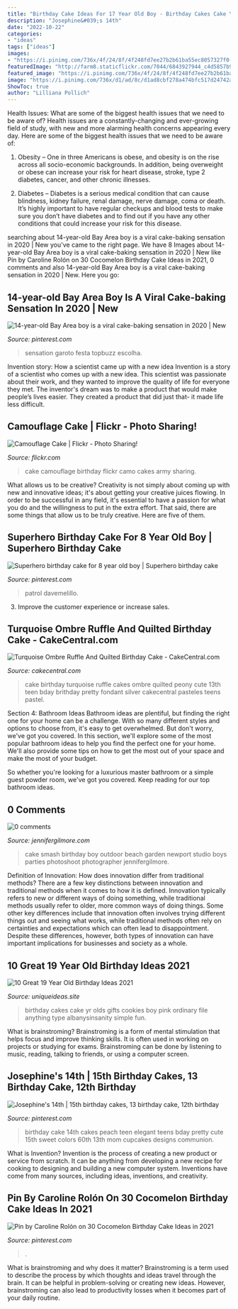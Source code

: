 ```yaml
---
title: "Birthday Cake Ideas For 17 Year Old Boy - Birthday Cakes Cake Yr Olds Gifts Cookies Boy Pink Ordinary File Anything Type Albanysinsanity Simple Fun"
description: "Josephine&#039;s 14th"
date: "2022-10-22"
categories:
- "ideas"
tags: ["ideas"]
images:
- "https://i.pinimg.com/736x/4f/24/8f/4f248fd7ee27b2b61ba55ec8057327f0--th-birthday-cake-ideas-cake-birthday-teen.jpg"
featuredImage: "http://farm8.staticflickr.com/7044/6843927944_c4d5857b95_z.jpg"
featured_image: "https://i.pinimg.com/736x/4f/24/8f/4f248fd7ee27b2b61ba55ec8057327f0--th-birthday-cake-ideas-cake-birthday-teen.jpg"
image: "https://i.pinimg.com/736x/d1/ad/8c/d1ad8cbf278a474bfc517d24742a310b.jpg"
ShowToc: true
author: "Lilliana Pollich"
---
```



Health Issues: What are some of the biggest health issues that we need to be aware of?
Health issues are a constantly-changing and ever-growing field of study, with new and more alarming health concerns appearing every day. Here are some of the biggest health issues that we need to be aware of:
1. Obesity – One in three Americans is obese, and obesity is on the rise across all socio-economic backgrounds. In addition, being overweight or obese can increase your risk for heart disease, stroke, type 2 diabetes, cancer, and other chronic illnesses.

2. Diabetes – Diabetes is a serious medical condition that can cause blindness, kidney failure, renal damage, nerve damage, coma or death. It’s highly important to have regular checkups and blood tests to make sure you don’t have diabetes and to find out if you have any other conditions that could increase your risk for this disease.


	

		
searching about 14-year-old Bay Area boy is a viral cake-baking sensation in 2020 | New you've came to the right page. We have 8 Images about 14-year-old Bay Area boy is a viral cake-baking sensation in 2020 | New like Pin by Caroline Rolón on 30 Cocomelon Birthday Cake Ideas in 2021, 0 comments and also 14-year-old Bay Area boy is a viral cake-baking sensation in 2020 | New. Here you go:
		
    
## 14-year-old Bay Area Boy Is A Viral Cake-baking Sensation In 2020 | New

<img loading=lazy src="https://i.pinimg.com/736x/d1/ad/8c/d1ad8cbf278a474bfc517d24742a310b.jpg" onerror="this.onerror=null;this.src='https://tse4.mm.bing.net/th?id=OIP.ms4FqS4nUekikOudSc9y6AHaJJ&amp;pid=15.1';" alt="14-year-old Bay Area boy is a viral cake-baking sensation in 2020 | New">

_Source: pinterest.com_

>sensation garoto festa topbuzz escolha. 

	

Invention story: How a scientist came up with a new idea
Invention is a story of a scientist who comes up with a new idea. This scientist was passionate about their work, and they wanted to improve the quality of life for everyone they met. The inventor's dream was to make a product that would make people’s lives easier. They created a product that did just that- it made life less difficult.

    
## Camouflage Cake | Flickr - Photo Sharing!

<img loading=lazy src="http://farm8.staticflickr.com/7044/6843927944_c4d5857b95_z.jpg" onerror="this.onerror=null;this.src='https://tse4.mm.bing.net/th?id=OIP.V-EUqZsyZnHhcs0kor6EvwAAAA&amp;pid=15.1';" alt="Camouflage Cake | Flickr - Photo Sharing!">

_Source: flickr.com_

>cake camouflage birthday flickr camo cakes army sharing. 

	

What allows us to be creative?
Creativity is not simply about coming up with new and innovative ideas; it's about getting your creative juices flowing. In order to be successful in any field, it's essential to have a passion for what you do and the willingness to put in the extra effort. That said, there are some things that allow us to be truly creative. Here are five of them.

    
## Superhero Birthday Cake For 8 Year Old Boy | Superhero Birthday Cake

<img loading=lazy src="https://i.pinimg.com/736x/ba/ac/10/baac10b77cdd7456aac3e7de4ae957f3.jpg" onerror="this.onerror=null;this.src='https://tse3.mm.bing.net/th?id=OIP.FgyXsIBFl_XKNVVfWnppHwHaJ3&amp;pid=15.1';" alt="Superhero birthday cake for 8 year old boy | Superhero birthday cake">

_Source: pinterest.com_

>patrol davemelillo. 

	

3. Improve the customer experience or increase sales.

    
## Turquoise Ombre Ruffle And Quilted Birthday Cake - CakeCentral.com

<img loading=lazy src="https://cdn001.cakecentral.com/gallery/2015/05/900_ATSL1sgTVj-turquoise-ombre-ruffle-and-quilted-birthday-cake.jpg" onerror="this.onerror=null;this.src='https://tse1.mm.bing.net/th?id=OIP.glJlPU69QRj-EJSF1WQ-OgHaJ4&amp;pid=15.1';" alt="Turquoise Ombre Ruffle And Quilted Birthday Cake - CakeCentral.com">

_Source: cakecentral.com_

>cake birthday turquoise ruffle cakes ombre quilted peony cute 13th teen bday brithday pretty fondant silver cakecentral pasteles teens pastel. 

	

Section 4: Bathroom Ideas
Bathroom ideas are plentiful, but finding the right one for your home can be a challenge. With so many different styles and options to choose from, it's easy to get overwhelmed. But don't worry, we've got you covered.
In this section, we'll explore some of the most popular bathroom ideas to help you find the perfect one for your home. We'll also provide some tips on how to get the most out of your space and make the most of your budget.

So whether you're looking for a luxurious master bathroom or a simple guest powder room, we've got you covered. Keep reading for our top bathroom ideas.

    
## 0 Comments

<img loading=lazy src="https://jennifergilmore.com/blog/wp-content/uploads/2014/05/blog_gilmore_studios_photo_orange_county_newport_beach_family_portrait_cake_smash_outdoor_one_yr_old_boy_cowboy_boots_spencer_3.jpg" onerror="this.onerror=null;this.src='https://tse4.mm.bing.net/th?id=OIP.eNTemHv8N5j3nnTWCMJUDAHaFS&amp;pid=15.1';" alt="0 comments">

_Source: jennifergilmore.com_

>cake smash birthday boy outdoor beach garden newport studio boys parties photoshoot photographer jennifergilmore. 

	

Definition of Innovation: How does innovation differ from traditional methods?
There are a few key distinctions between innovation and traditional methods when it comes to how it is defined. Innovation typically refers to new or different ways of doing something, while traditional methods usually refer to older, more common ways of doing things. Some other key differences include that innovation often involves trying different things out and seeing what works, while traditional methods often rely on certainties and expectations which can often lead to disappointment. Despite these differences, however, both types of innovation can have important implications for businesses and society as a whole.

    
## 10 Great 19 Year Old Birthday Ideas 2021

<img loading=lazy src="https://www.uniqueideas.site/wp-content/uploads/13-best-birthday-cakes-images-on-pinterest-16th-birthday-cakes.jpg" onerror="this.onerror=null;this.src='https://tse4.mm.bing.net/th?id=OIP.8CAKMBJAtGHU3LscV-iq4AHaLG&amp;pid=15.1';" alt="10 Great 19 Year Old Birthday Ideas 2021">

_Source: uniqueideas.site_

>birthday cakes cake yr olds gifts cookies boy pink ordinary file anything type albanysinsanity simple fun. 

	

What is brainstroming?
Brainstroming is a form of mental stimulation that helps focus and improve thinking skills. It is often used in working on projects or studying for exams. Brainstroming can be done by listening to music, reading, talking to friends, or using a computer screen.

    
## Josephine&#039;s 14th | 15th Birthday Cakes, 13 Birthday Cake, 12th Birthday

<img loading=lazy src="https://i.pinimg.com/736x/4f/24/8f/4f248fd7ee27b2b61ba55ec8057327f0--th-birthday-cake-ideas-cake-birthday-teen.jpg" onerror="this.onerror=null;this.src='https://tse4.mm.bing.net/th?id=OIP.nnle0m3ltC4yrXd8tSzmwAAAAA&amp;pid=15.1';" alt="Josephine&#039;s 14th | 15th birthday cakes, 13 birthday cake, 12th birthday">

_Source: pinterest.com_

>birthday cake 14th cakes peach teen elegant teens bday pretty cute 15th sweet colors 60th 13th mom cupcakes designs communion. 

	

What is Invention?
Invention is the process of creating a new product or service from scratch. It can be anything from developing a new recipe for cooking to designing and building a new computer system. Inventions have come from many sources, including ideas, inventions, and creativity.

    
## Pin By Caroline Rolón On 30 Cocomelon Birthday Cake Ideas In 2021

<img loading=lazy src="https://i.pinimg.com/736x/db/1f/12/db1f1298a17d223fd5728f35dd8e2e3f.jpg" onerror="this.onerror=null;this.src='https://tse1.mm.bing.net/th?id=OIP.7K66lR9hkyQJyTzssCZfDAHaJ3&amp;pid=15.1';" alt="Pin by Caroline Rolón on 30 Cocomelon Birthday Cake Ideas in 2021">

_Source: pinterest.com_

>. 

	

What is brainstroming and why does it matter?
Brainstroming is a term used to describe the process by which thoughts and ideas travel through the brain. It can be helpful in problem-solving or creating new ideas. However, brainstroming can also lead to productivity losses when it becomes part of your daily routine.

